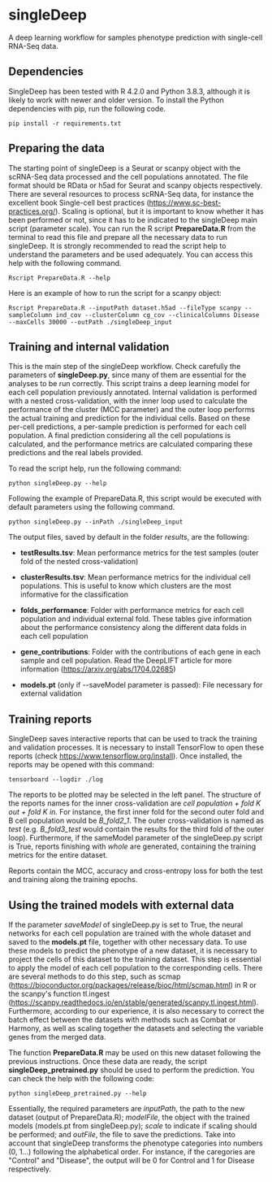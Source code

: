 # singleDeep

A deep learning workflow for samples phenotype prediction with single-cell RNA-Seq data.

## Dependencies

SingleDeep has been tested with R 4.2.0 and Python 3.8.3, although it is likely to work with newer and older version. To install the Python dependencies with pip, run the following code.

```{bash}
pip install -r requirements.txt
```

## Preparing the data

The starting point of singleDeep is a Seurat or scanpy object with the scRNA-Seq data processed and the cell populations annotated. The file format should be RData or h5ad for Seurat and scanpy objects respectively. There are several resources to process scRNA-Seq data, for instance the excellent book Single-cell best practices (<https://www.sc-best-practices.org/>). Scaling is optional, but it is important to know whether it has been performed or not, since it has to be indicated to the singleDeep main script (parameter scale). You can run the R script **PrepareData.R** from the terminal to read this file and prepare all the necessary data to run singleDeep. It is strongly recommended to read the script help to understand the parameters and be used adequately. You can access this help with the following command.

```{bash}
Rscript PrepareData.R --help
```

Here is an example of how to run the script for a scanpy object:

```{bash}
Rscript PrepareData.R --inputPath dataset.h5ad --fileType scanpy --sampleColumn ind_cov --clusterColumn cg_cov --clinicalColumns Disease --maxCells 30000 --outPath ./singleDeep_input

```

## Training and internal validation

This is the main step of the singleDeep workflow. Check carefully the parameters of **singleDeep.py**, since many of them are essential for the analyses to be run correctly. This script trains a deep learning model for each cell population previously annotated. Internal validation is performed with a nested cross-validation, with the inner loop used to calculate the performance of the cluster (MCC parameter) and the outer loop performs the actual training and prediction for the individual cells. Based on these per-cell predictions, a per-sample prediction is performed for each cell population. A final prediction considering all the cell populations is calculated, and the performance metrics are calculated comparing these predictions and the real labels provided.

To read the script help, run the following command:

```{bash}
python singleDeep.py --help
```

Following the example of PrepareData.R, this script would be executed with default parameters using the following command.

```{bash}
python singleDeep.py --inPath ./singleDeep_input
```

The output files, saved by default in the folder *results*, are the following:

-   **testResults.tsv**: Mean performance metrics for the test samples (outer fold of the nested cross-validation)

-   **clusterResults.tsv**: Mean performance metrics for the individual cell populations. This is useful to know which clusters are the most informative for the classification

-   **folds_performance**: Folder with performance metrics for each cell population and individual external fold. These tables give information about the performance consistency along the different data folds in each cell population

-   **gene_contributions**: Folder with the contributions of each gene in each sample and cell population. Read the DeepLIFT article for more information (<https://arxiv.org/abs/1704.02685>)

-   **models.pt** (only if --saveModel parameter is passed): File necessary for external validation

## Training reports

SingleDeep saves interactive reports that can be used to track the training and validation processes. It is necessary to install TensorFlow to open these reports (check <https://www.tensorflow.org/install>). Once installed, the reports may be opened with this command:

```{bash}
tensorboard --logdir ./log
```

The reports to be plotted may be selected in the left panel. The structure of the reports names for the inner cross-validation are *cell population + fold K out + fold K in.* For instance, the first inner fold for the second outer fold and B cell population would be *B_fold2_1*. The outer cross-validation is named as *test* (e.g. *B_fold3_test* would contain the results for the third fold of the outer loop). Furthermore, if the sameModel parameter of the singleDeep.py script is True, reports finishing with *whole* are generated, containing the training metrics for the entire dataset.

Reports contain the MCC, accuracy and cross-entropy loss for both the test and training along the training epochs.

## Using the trained models with external data

If the parameter *saveModel* of singleDeep.py is set to True, the neural networks for each cell population are trained with the whole dataset and saved to the **models.pt** file, together with other necessary data. To use these models to predict the phenotype of a new dataset, it is necessary to project the cells of this dataset to the training dataset. This step is essential to apply the model of each cell population to the corresponding cells. There are several methods to do this step, such as scmap (<https://bioconductor.org/packages/release/bioc/html/scmap.html>) in R or the scanpy's function tl.ingest (<https://scanpy.readthedocs.io/en/stable/generated/scanpy.tl.ingest.html>). Furthermore, according to our experience, it is also necessary to correct the batch effect between the datasets with methods such as Combat or Harmony, as well as scaling together the datasets and selecting the variable genes from the merged data.

The function **PrepareData.R** may be used on this new dataset following the previous instructions. Once these data are ready, the script **singleDeep_pretrained.py** should be used to perform the prediction. You can check the help with the following code:

```{bash}
python singleDeep_pretrained.py --help
```

Essentially, the required parameters are *inputPath*, the path to the new dataset (output of PrepareData.R); *modelFile*, the object with the trained models (models.pt from singleDeep.py); *scale* to indicate if scaling should be performed; and *outFile*, the file to save the predictions. Take into account that singleDeep transforms the phenotype categories into numbers (0, 1...) following the alphabetical order. For instance, if the caregories are "Control" and "Disease", the output will be 0 for Control and 1 for Disease respectively.
